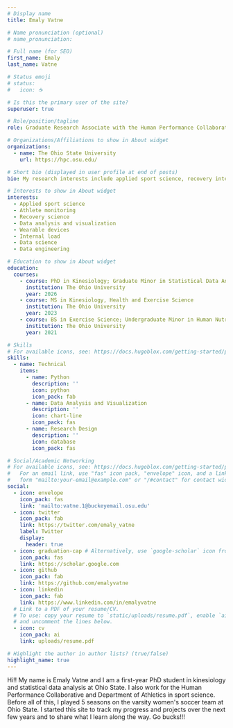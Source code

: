 ```yaml
---
# Display name
title: Emaly Vatne

# Name pronunciation (optional)
# name_pronunciation: 

# Full name (for SEO)
first_name: Emaly
last_name: Vatne

# Status emoji
# status:
#   icon: ☕️

# Is this the primary user of the site?
superuser: true

# Role/position/tagline
role: Graduate Research Associate with the Human Performance Collaborative and Assistant Sport Scientist

# Organizations/Affiliations to show in About widget
organizations:
  - name: The Ohio State University
    url: https://hpc.osu.edu/

# Short bio (displayed in user profile at end of posts)
bio: My research interests include applied sport science, recovery interventions, and data analysis, visualization, science, and engineering. 

# Interests to show in About widget
interests:
  - Applied sport science
  - Athlete monitoring
  - Recovery science
  - Data analysis and visualization
  - Wearable devices
  - Internal load
  - Data science
  - Data engineering

# Education to show in About widget
education:
  courses:
    - course: PhD in Kinesiology; Graduate Minor in Statistical Data Analysis
      institution: The Ohio University
      year: 2026
    - course: MS in Kinesiology, Health and Exercise Science
      institution: The Ohio University
      year: 2023
    - course: BS in Exercise Science; Undergraduate Minor in Human Nutrition
      institution: The Ohio University
      year: 2021

# Skills
# For available icons, see: https://docs.hugoblox.com/getting-started/page-builder/#icons
skills:
  - name: Technical
    items:
      - name: Python
        description: ''
        icon: python
        icon_pack: fab
      - name: Data Analysis and Visualization
        description: ''
        icon: chart-line
        icon_pack: fas
      - name: Research Design
        description: ''
        icon: database
        icon_pack: fas

# Social/Academic Networking
# For available icons, see: https://docs.hugoblox.com/getting-started/page-builder/#icons
#   For an email link, use "fas" icon pack, "envelope" icon, and a link in the
#   form "mailto:your-email@example.com" or "/#contact" for contact widget.
social:
  - icon: envelope
    icon_pack: fas
    link: 'mailto:vatne.1@buckeyemail.osu.edu'
  - icon: twitter
    icon_pack: fab
    link: https://twitter.com/emaly_vatne
    label: Twitter
    display:
      header: true
  - icon: graduation-cap # Alternatively, use `google-scholar` icon from `ai` icon pack
    icon_pack: fas
    link: https://scholar.google.com
  - icon: github
    icon_pack: fab
    link: https://github.com/emalyvatne
  - icon: linkedin
    icon_pack: fab
    link: https://www.linkedin.com/in/emalyvatne
  # Link to a PDF of your resume/CV.
  # To use: copy your resume to `static/uploads/resume.pdf`, enable `ai` icons in `params.yaml`,
  # and uncomment the lines below.
  - icon: cv
    icon_pack: ai
    link: uploads/resume.pdf

# Highlight the author in author lists? (true/false)
highlight_name: true
---
```


Hi!! My name is Emaly Vatne and I am a first-year PhD student in kinesiology and statistical data analysis at Ohio State. I also work for the Human Performance Collaborative and Department of Athletics in sport science. Before all of this, I played 5 seasons on the varsity women's soccer team at Ohio State. I started this site to track my progress and projects over the next few years and to share what I learn along the way. Go bucks!!!